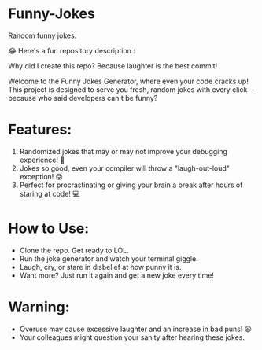 # Funny-Jokes
Random funny jokes.

😂 Here's a fun repository description :

Why did I create this repo? Because laughter is the best commit!

Welcome to the Funny Jokes Generator, where even your code cracks up! 
This project is designed to serve you fresh, random jokes with every click—because who said developers can't be funny?

# Features:
1) Randomized jokes that may or may not improve your debugging experience! 🐞
2) Jokes so good, even your compiler will throw a "laugh-out-loud" exception! 😜
3) Perfect for procrastinating or giving your brain a break after hours of staring at code! 💻
# How to Use:
- Clone the repo. Get ready to LOL.
- Run the joke generator and watch your terminal giggle.
- Laugh, cry, or stare in disbelief at how punny it is.
- Want more? Just run it again and get a new joke every time!
# Warning:
- Overuse may cause excessive laughter and an increase in bad puns! 😆
- Your colleagues might question your sanity after hearing these jokes.
